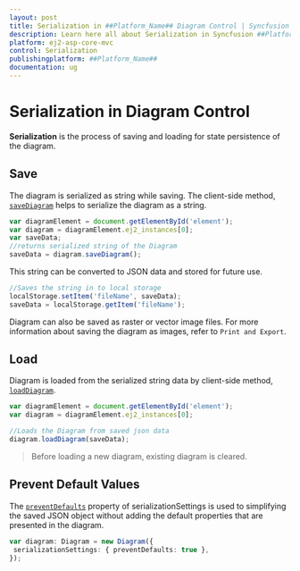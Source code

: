 ```yaml
---
layout: post
title: Serialization in ##Platform_Name## Diagram Control | Syncfusion
description: Learn here all about Serialization in Syncfusion ##Platform_Name## Diagram component of Syncfusion Essential JS 2 and more.
platform: ej2-asp-core-mvc
control: Serialization
publishingplatform: ##Platform_Name##
documentation: ug
---
```



# Serialization in Diagram Control

**Serialization** is the process of saving and loading for state persistence of the diagram.

## Save

The diagram is serialized as string while saving. The client-side method, [`saveDiagram`](../api/diagram#saveDiagram) helps to serialize the diagram as a string.

```javascript
var diagramElement = document.getElementById('element');
var diagram = diagramElement.ej2_instances[0];
var saveData;
//returns serialized string of the Diagram
saveData = diagram.saveDiagram();

```

This string can be converted to JSON data and stored for future use.

```javascript
//Saves the string in to local storage
localStorage.setItem('fileName', saveData);
saveData = localStorage.getItem('fileName');

```

Diagram can also be saved as raster or vector image files. For more information about saving the diagram as images, refer to `Print and Export`.

## Load

Diagram is loaded from the serialized string data by client-side method, [`loadDiagram`](../api/diagram#loadDiagram).

```javascript
var diagramElement = document.getElementById('element');
var diagram = diagramElement.ej2_instances[0];

//Loads the Diagram from saved json data
diagram.loadDiagram(saveData);

```

> Before loading a new diagram, existing diagram is cleared.

## Prevent Default Values

The [`preventDefaults`](https://help.syncfusion.com/cr/aspnetcore-js2/Syncfusion.EJ2.Diagrams.DiagramSerializationSettings.html#Syncfusion_EJ2_Diagrams_DiagramSerializationSettings_PreventDefaults) property of serializationSettings is used to simplifying the saved JSON object without adding the default properties that are presented in the diagram.

```typescript
var diagram: Diagram = new Diagram({
 serializationSettings: { preventDefaults: true },
});
```
